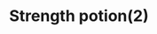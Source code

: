 ---
layout: item
title: Strength potion(2)
item-id: 117
datatable: true
id: 117
name: "Strength potion(2)"
members: false
lowalch: 5
highalch: 7
examine: "2 doses of Strength potion."
monsters:
  - id: 2075
    name: "Fire giant"
    members: true
    combat_level: 86
    wiki_url: "https://oldschool.runescape.wiki/w/Fire_giant#Level_86"
    drops:
      - quantity: "1"
        rarity: 0.0078125
        drop_requirements: null
  - id: 7251
    name: "Fire giant"
    members: true
    combat_level: 109
    wiki_url: "https://oldschool.runescape.wiki/w/Fire_giant#Level_109"
    drops:
      - quantity: "1"
        rarity: 0.0078125
        drop_requirements: null
  - id: 7252
    name: "Fire giant"
    members: true
    combat_level: 104
    wiki_url: "https://oldschool.runescape.wiki/w/Fire_giant#Level_104"
    drops:
      - quantity: "1"
        rarity: 0.0078125
        drop_requirements: null
---